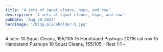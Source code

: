 ```yaml
---
title: '4 sets of squat cleans, hspu, and row'
description: '4 sets of squat cleans, hspu, and row'
pubDate: 'Aug 30 2023'
heroImage: '/blog-placeholder-5.jpg'
---
```

4 sets: 
10 Squat Cleans, 155/105
15 Handstand Pushups 
20/16 cal row 
15 Handstand Pushups
10 Squat Cleans, 155/105
– Rest 1:1 –
